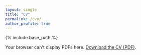 ```yaml
---
layout: single
title: "CV"
permalink: /cvv/
author_profile: true
---
```


{% include base_path %}

<!-- PDF viewer with download fallback -->
<object data="{{ base_path }}/assets/cv.pdf"
        type="application/pdf"
        width="100%"
        height="1000px">
  <p>
    Your browser can't display PDFs here.
    <a href="{{ base_path }}/assets/cv.pdf">Download the CV (PDF)</a>.
  </p>
</object>
